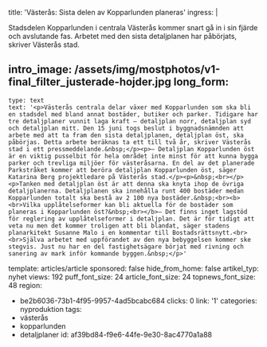 title: 'Västerås: Sista delen av Kopparlunden planeras'
ingress: |
  <p>Stadsdelen Kopparlunden i centrala Västerås kommer snart gå in i sin fjärde och avslutande fas. Arbetet med den sista detaljplanen har påbörjats, skriver Västerås stad.
  </p>
  
intro_image: /assets/img/mostphotos/v1-final_filter_justerade-hojder.jpg
long_form:
  -
    type: text
    text: '<p>Västerås centrala delar växer med Kopparlunden som ska bli en stadsdel med bland annat bostäder, butiker och parker. Tidigare har tre detaljplaner vunnit laga kraft – detaljplan norr, detaljplan syd och detaljplan mitt. Den 15 juni togs beslut i byggnadsnämnden att arbete med att ta fram den sista detaljplanen, detaljplan öst, ska påbörjas. Detta arbete beräknas ta ett till två år, skriver Västerås stad i ett pressmeddelande.&nbsp;</p><p>– Detaljplan Kopparlunden öst är en viktig pusselbit för hela området inte minst för att kunna bygga parker och trevliga miljöer för västeråsarna. En del av det planerade Parkstråket kommer att beröra detaljplan Kopparlunden öst, säger Katarina Berg projektledare på Västerås stad.</p><p>&nbsp;<br></p><p>Tanken med detaljplan öst är att denna ska knyta ihop de övriga detaljplanerna. Detaljplanen ska innehålla runt 400 bostäder medan Kopparlunden totalt ska bestå av 2 100 nya bostäder.&nbsp;<br><b><br>Vilka upplåtelseformer kan bli aktuella för de bostäder som planeras i Kopparlunden öst?&nbsp;<br></b>– Det finns inget lagstöd för reglering av upplåtelseformer i detaljplan. Det är för tidigt att veta nu men det kommer troligen att bli blandat, säger stadens planarkitekt Susanne Malo i en kommentar till Bostadsrättsnytt.<br><br>Själva arbetet med uppförandet av den nya bebyggelsen kommer ske stegvis. Just nu har en del fastighetsägare börjat med rivning och sanering av mark inför kommande byggen.&nbsp;</p>'
template: articles/article
sponsored: false
hide_from_home: false
artikel_typ: nyhet
views: 192
puff_font_size: 24
article_font_size: 24
topnews_font_size: 48
region:
  - be2b6036-73b1-4f95-9957-4ad5bcabc684
clicks: 0
link: '1'
categories: nyproduktion
tags:
  - västerås
  - kopparlunden
  - detaljplaner
id: af39bd84-f9e6-44fe-9e30-8ac4770a1a88
